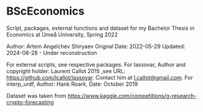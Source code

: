 # BScEconomics
Script, packages, external functions and dataset for my Bachelor Thesis in Economics at Umeå University, Spring 2022

Author: Artem Angelchev Shiryaev
Orignal Date: 2022-05-29
Updated: 2024-08-28 - Under reconstruction


For external scripts, see respective packages. 
For lassovar, Author and copyright holder: Laurent Callot 2015 ,see URL: https://github.com/lcallot/lassovar. Contact him at l.callot@gmail.com.
For interp_urdf, Author: Hank Roark, Date: October 2019

Dataset was taken from https://www.kaggle.com/competitions/g-research-crypto-forecasting
